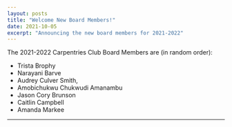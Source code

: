 ```yaml
---
layout: posts
title: "Welcome New Board Members!"
date: 2021-10-05
excerpt: "Announcing the new board members for 2021-2022"
---
```


The 2021-2022 Carpentries Club Board Members are (in random order): 

* Trista Brophy
* Narayani Barve
* Audrey Culver Smith,
* Amobichukwu Chukwudi Amanambu
* Jason Cory Brunson
* Caitlin Campbell
* Amanda Markee
---
